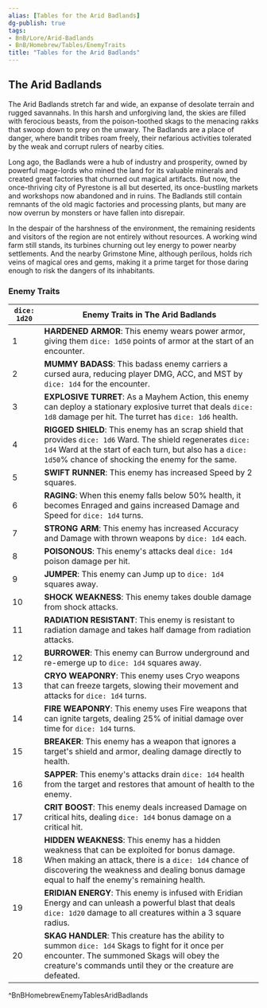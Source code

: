 ```yaml
---
alias: [Tables for the Arid Badlands]
dg-publish: true
tags: 
- BnB/Lore/Arid-Badlands
- BnB/Homebrew/Tables/EnemyTraits
title: "Tables for the Arid Badlands"
---
```


## The Arid Badlands

The Arid Badlands stretch far and wide, an expanse of desolate terrain and rugged savannahs. In this harsh and unforgiving land, the skies are filled with ferocious beasts, from the poison-toothed skags to the menacing rakks that swoop down to prey on the unwary. The Badlands are a place of danger, where bandit tribes roam freely, their nefarious activities tolerated by the weak and corrupt rulers of nearby cities.

Long ago, the Badlands were a hub of industry and prosperity, owned by powerful mage-lords who mined the land for its valuable minerals and created great factories that churned out magical artifacts. But now, the once-thriving city of Pyrestone is all but deserted, its once-bustling markets and workshops now abandoned and in ruins. The Badlands still contain remnants of the old magic factories and processing plants, but many are now overrun by monsters or have fallen into disrepair.

In the despair of the harshness of the environment, the remaining residents and visitors of the region are not entirely without resources. A working wind farm still stands, its turbines churning out ley energy to power nearby settlements. And the nearby Grimstone Mine, although perilous, holds rich veins of magical ores and gems, making it a prime target for those daring enough to risk the dangers of its inhabitants.

### Enemy Traits
| `dice: 1d20` | **Enemy Traits in The Arid Badlands**                                                                                                                                                                                                               |
| ------------ | --------------------------------------------------------------------------------------------------------------------------------------------------------------------------------------------------------------------------------------------------- |
| 1            | **HARDENED ARMOR**: This enemy wears power armor, giving them `dice: 1d50` points of armor at the start of an encounter.                                                                                                                            |
| 2            | **MUMMY BADASS**: This badass enemy carriers a cursed aura, reducing player DMG, ACC, and MST by `dice: 1d4` for the encounter.                                                                                                                     |
| 3            | **EXPLOSIVE TURRET**: As a Mayhem Action, this enemy can deploy a stationary explosive turret that deals `dice: 1d8` damage per hit. The turret has `dice: 1d6` health.                                                                             |
| 4            | **RIGGED SHIELD**: This enemy has an scrap shield that provides `dice: 1d6` Ward. The shield regenerates `dice: 1d4` Ward at the start of each turn, but also has a `dice: 1d50`% chance of shocking the enemy for the same.                        |
| 5            | **SWIFT RUNNER**: This enemy has increased Speed by 2 squares.                                                                                                                                                                                      |
| 6            | **RAGING**: When this enemy falls below 50% health, it becomes Enraged and gains increased Damage and Speed for `dice: 1d4` turns.                                                                                                                  |
| 7            | **STRONG ARM**: This enemy has increased Accuracy and Damage with thrown weapons by `dice: 1d4` each.                                                                                                                                               |
| 8            | **POISONOUS**: This enemy's attacks deal `dice: 1d4` poison damage per hit.                                                                                                                                                                         |
| 9            | **JUMPER**: This enemy can Jump up to `dice: 1d4` squares away.                                                                                                                                                                                     |
| 10           | **SHOCK WEAKNESS**: This enemy takes double damage from shock attacks.                                                                                                                                                                              |
| 11           | **RADIATION RESISTANT**: This enemy is resistant to radiation damage and takes half damage from radiation attacks.                                                                                                                                  |
| 12           | **BURROWER**: This enemy can Burrow underground and re-emerge up to `dice: 1d4` squares away.                                                                                                                                                       |
| 13           | **CRYO WEAPONRY**: This enemy uses Cryo weapons that can freeze targets, slowing their movement and attacks for `dice: 1d4` turns.                                                                                                                  |
| 14           | **FIRE WEAPONRY**: This enemy uses Fire weapons that can ignite targets, dealing 25% of initial damage over time for `dice: 1d4` turns.                                                                                                             |
| 15           | **BREAKER**: This enemy has a weapon that ignores a target's shield and armor, dealing damage directly to health.                                                                                                                              |
| 16           | **SAPPER**: This enemy's attacks drain `dice: 1d4` health from the target and restores that amount of health to the enemy.                                                                                                                          |
| 17           | **CRIT BOOST**: This enemy deals increased Damage on critical hits, dealing `dice: 1d4` bonus damage on a critical hit.                                                                                                                             |
| 18           | **HIDDEN WEAKNESS**: This enemy has a hidden weakness that can be exploited for bonus damage. When making an attack, there is a `dice: 1d4` chance of discovering the weakness and dealing bonus damage equal to half the enemy's remaining health. |
| 19           | **ERIDIAN ENERGY**: This enemy is infused with Eridian Energy and can unleash a powerful blast that deals `dice: 1d20` damage to all creatures within a 3 square radius.                                                                            |
| 20           | **SKAG HANDLER**: This creature has the ability to summon `dice: 1d4` Skags to fight for it once per encounter. The summoned Skags will obey the creature's commands until they or the creature are defeated.                                                                                                                                                                                                                                                   |
^BnBHomebrewEnemyTablesAridBadlands